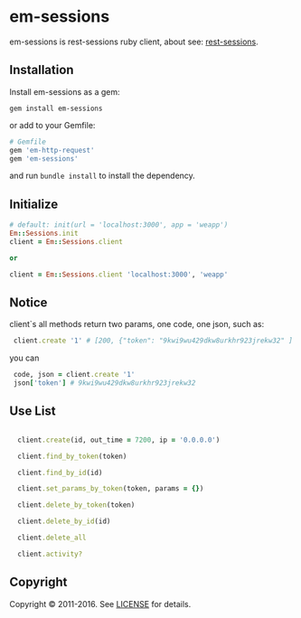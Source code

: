 # em-sessions #

em-sessions is rest-sessions ruby client, about see: [rest-sessions](https://github.com/smrchy/rest-sessions).

## Installation ##

Install em-sessions as a gem:

```
gem install em-sessions
```

or add to your Gemfile:

```ruby
# Gemfile
gem 'em-http-request'
gem 'em-sessions'

```

and run `bundle install` to install the dependency.


## Initialize ##

```ruby
# default: init(url = 'localhost:3000', app = 'weapp')
Em::Sessions.init
client = Em::Sessions.client

or

client = Em::Sessions.client 'localhost:3000', 'weapp'
```
## Notice ##
client`s all methods return two params, one code, one json, such as:
```ruby
 client.create '1' # [200, {"token": "9kwi9wu429dkw8urkhr923jrekw32" ]
```
you can
```ruby
 code, json = client.create '1'
 json['token'] # 9kwi9wu429dkw8urkhr923jrekw32
```

## Use List ##

```ruby

  client.create(id, out_time = 7200, ip = '0.0.0.0')

  client.find_by_token(token)

  client.find_by_id(id)

  client.set_params_by_token(token, params = {})

  client.delete_by_token(token)

  client.delete_by_id(id)

  client.delete_all

  client.activity?
```



## Copyright ##

Copyright © 2011-2016. See [LICENSE](https://github.com/millim/em-sessions/blob/master/LICENSE.txt) for details.
